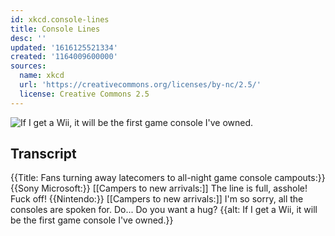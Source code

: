 ```yaml
---
id: xkcd.console-lines
title: Console Lines
desc: ''
updated: '1616125521334'
created: '1164009600000'
sources:
  name: xkcd
  url: 'https://creativecommons.org/licenses/by-nc/2.5/'
  license: Creative Commons 2.5
---
```

![If I get a Wii, it will be the first game console I've owned.](https://imgs.xkcd.com/comics/console_lines.png)

## Transcript
{{Title: Fans turning away latecomers to all-night game console campouts:}}
{{Sony
Microsoft:}}
[[Campers to new arrivals:]]
The line is full, asshole!  Fuck off!
{{Nintendo:}}
[[Campers to new arrivals:]]
I'm so sorry, all the consoles are spoken for.
Do... Do you want a hug?
{{alt: If I get a Wii, it will be the first game console I've owned.}}
